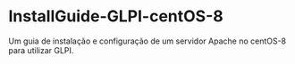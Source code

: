 # InstallGuide-GLPI-centOS-8
Um guia de instalação e configuração de um servidor Apache no centOS-8 para utilizar GLPI.
